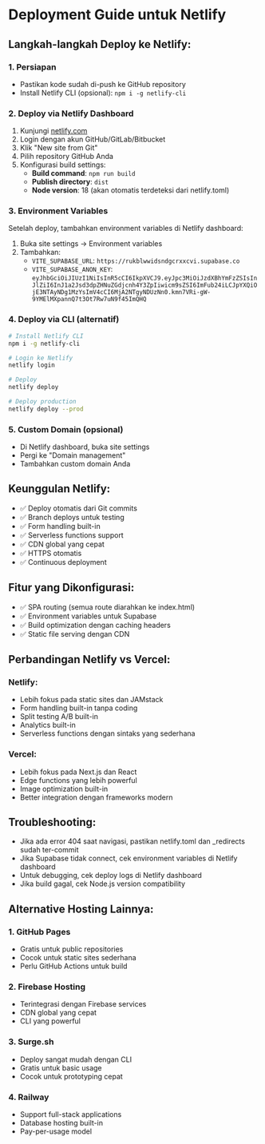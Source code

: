 
# Deployment Guide untuk Netlify

## Langkah-langkah Deploy ke Netlify:

### 1. Persiapan
- Pastikan kode sudah di-push ke GitHub repository
- Install Netlify CLI (opsional): `npm i -g netlify-cli`

### 2. Deploy via Netlify Dashboard
1. Kunjungi [netlify.com](https://netlify.com)
2. Login dengan akun GitHub/GitLab/Bitbucket
3. Klik "New site from Git"
4. Pilih repository GitHub Anda
5. Konfigurasi build settings:
   - **Build command**: `npm run build`
   - **Publish directory**: `dist`
   - **Node version**: 18 (akan otomatis terdeteksi dari netlify.toml)

### 3. Environment Variables
Setelah deploy, tambahkan environment variables di Netlify dashboard:
1. Buka site settings → Environment variables
2. Tambahkan:
   - `VITE_SUPABASE_URL`: `https://rukblwwidsndgcrxxcvi.supabase.co`
   - `VITE_SUPABASE_ANON_KEY`: `eyJhbGciOiJIUzI1NiIsInR5cCI6IkpXVCJ9.eyJpc3MiOiJzdXBhYmFzZSIsInJlZiI6InJ1a2Jsd3dpZHNuZGdjcnh4Y3ZpIiwicm9sZSI6ImFub24iLCJpYXQiOjE3NTAyNDg1MzYsImV4cCI6MjA2NTgyNDUzNn0.kmn7VRi-gW-9YMElMXpannQ7t3Ot7Rw7uN9f45ImQHQ`

### 4. Deploy via CLI (alternatif)
```bash
# Install Netlify CLI
npm i -g netlify-cli

# Login ke Netlify
netlify login

# Deploy
netlify deploy

# Deploy production
netlify deploy --prod
```

### 5. Custom Domain (opsional)
- Di Netlify dashboard, buka site settings
- Pergi ke "Domain management"
- Tambahkan custom domain Anda

## Keunggulan Netlify:
- ✅ Deploy otomatis dari Git commits
- ✅ Branch deploys untuk testing
- ✅ Form handling built-in
- ✅ Serverless functions support
- ✅ CDN global yang cepat
- ✅ HTTPS otomatis
- ✅ Continuous deployment

## Fitur yang Dikonfigurasi:
- ✅ SPA routing (semua route diarahkan ke index.html)
- ✅ Environment variables untuk Supabase
- ✅ Build optimization dengan caching headers
- ✅ Static file serving dengan CDN

## Perbandingan Netlify vs Vercel:

### Netlify:
- Lebih fokus pada static sites dan JAMstack
- Form handling built-in tanpa coding
- Split testing A/B built-in
- Analytics built-in
- Serverless functions dengan sintaks yang sederhana

### Vercel:
- Lebih fokus pada Next.js dan React
- Edge functions yang lebih powerful
- Image optimization built-in
- Better integration dengan frameworks modern

## Troubleshooting:
- Jika ada error 404 saat navigasi, pastikan netlify.toml dan _redirects sudah ter-commit
- Jika Supabase tidak connect, cek environment variables di Netlify dashboard
- Untuk debugging, cek deploy logs di Netlify dashboard
- Jika build gagal, cek Node.js version compatibility

## Alternative Hosting Lainnya:

### 1. GitHub Pages
- Gratis untuk public repositories
- Cocok untuk static sites sederhana
- Perlu GitHub Actions untuk build

### 2. Firebase Hosting
- Terintegrasi dengan Firebase services
- CDN global yang cepat
- CLI yang powerful

### 3. Surge.sh
- Deploy sangat mudah dengan CLI
- Gratis untuk basic usage
- Cocok untuk prototyping cepat

### 4. Railway
- Support full-stack applications
- Database hosting built-in
- Pay-per-usage model
